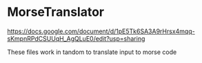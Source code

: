 # MorseTranslator
https://docs.google.com/document/d/1pE5Tk6SA3A9rHrsx4mqq-sKmpnRPdCSUUqH_AgQLuE0/edit?usp=sharing

These files work in tandom to translate input to morse code
